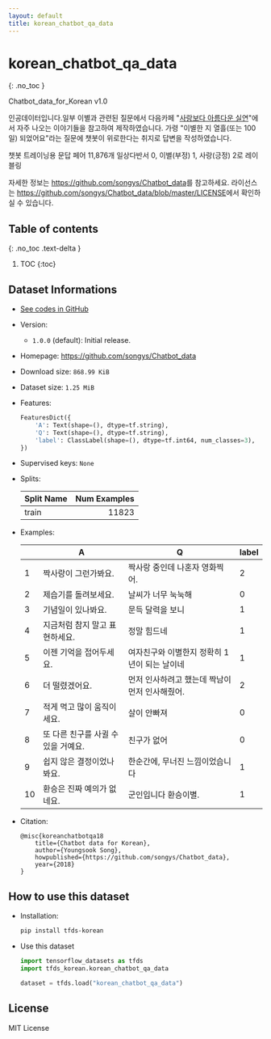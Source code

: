```yaml
---
layout: default
title: korean_chatbot_qa_data
---
```


# korean_chatbot_qa_data
{: .no_toc }

Chatbot_data_for_Korean v1.0

인공데이터입니다.일부 이별과 관련된 질문에서 다음카페 "[사랑보다 아름다운 실연](http://cafe116.daum.net/_c21_/home?grpid=1bld)"에서 자주 나오는 이야기들을 참고하여 제작하였습니다.
가령 "이별한 지 열흘(또는 100일) 되었어요"라는 질문에 챗봇이 위로한다는 취지로 답변을 작성하였습니다.

챗봇 트레이닝용 문답 페어 11,876개
일상다반서 0, 이별(부정) 1, 사랑(긍정) 2로 레이블링

자세한 정보는 <https://github.com/songys/Chatbot_data>를 참고하세요.
라이선스는 <https://github.com/songys/Chatbot_data/blob/master/LICENSE>에서 확인하실 수 있습니다.

## Table of contents
{: .no_toc .text-delta }

1. TOC
{:toc}

## Dataset Informations

* [See codes in GitHub](https://github.com/jeongukjae/tfds-korean/blob/main/tfds_korean/korean_chatbot_qa_data/korean_chatbot_qa_data.py)
* Version:
  * `1.0.0` (default): Initial release.
* Homepage: <https://github.com/songys/Chatbot_data>
* Download size: `868.99 KiB`
* Dataset size: `1.25 MiB`
* Features:

  ```python
  FeaturesDict({
      'A': Text(shape=(), dtype=tf.string),
      'Q': Text(shape=(), dtype=tf.string),
      'label': ClassLabel(shape=(), dtype=tf.int64, num_classes=3),
  })
  ```

* Supervised keys: `None`
* Splits:

  | Split Name | Num Examples        |
  |------------|--------------------:|
  |train  |11823|

* Examples:

  | |A|Q|label|
  |---|---|---|---|
  |1|짝사랑이 그런가봐요.|짝사랑 중인데 나혼자 영화찍어.|2|
  |2|제습기를 돌려보세요.|날씨가 너무 눅눅해|0|
  |3|기념일이 있나봐요.|문득 달력을 보니|1|
  |4|지금처럼 참지 말고 표현하세요.|정말 힘드네|1|
  |5|이젠 기억을 접어두세요.|여자친구와 이별한지 정확히 1년이 되는 날이네|1|
  |6|더 떨렸겠어요.|먼저 인사하려고 했는데 짝남이 먼저 인사해줬어.|2|
  |7|적게 먹고 많이 움직이세요.|살이 안빠져|0|
  |8|또 다른 친구를 사귈 수 있을 거예요.|친구가 없어|0|
  |9|쉽지 않은 결정이었나봐요.|한순간에, 무너진 느낌이었습니다|1|
  |10|환승은 진짜 예의가 없네요.|군인입니다 환승이별.|1|

* Citation:

  ```text
  @misc{koreanchatbotqa18
      title={Chatbot data for Korean},
      author={Youngsook Song},
      howpublished={https://github.com/songys/Chatbot_data},
      year={2018}
  }
  ```

## How to use this dataset

* Installation:

  ```sh
  pip install tfds-korean
  ```

* Use this dataset

  ```python
  import tensorflow_datasets as tfds
  import tfds_korean.korean_chatbot_qa_data

  dataset = tfds.load("korean_chatbot_qa_data")
  ```

## License

MIT License
